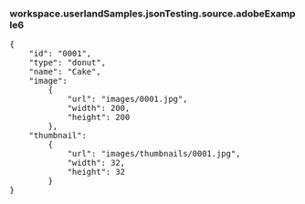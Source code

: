 ### workspace.userlandSamples.jsonTesting.source.adobeExample6
<pre>{	"id": "0001",	"type": "donut",	"name": "Cake",	"image":		{			"url": "images/0001.jpg",			"width": 200,			"height": 200		},	"thumbnail":		{			"url": "images/thumbnails/0001.jpg",			"width": 32,			"height": 32		}}
</pre>